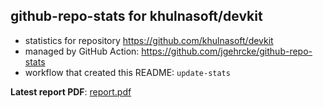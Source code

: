 ## github-repo-stats for khulnasoft/devkit

- statistics for repository https://github.com/khulnasoft/devkit
- managed by GitHub Action: https://github.com/jgehrcke/github-repo-stats
- workflow that created this README: `update-stats`

**Latest report PDF**: [report.pdf](https://github.com/khulnasoft-bot/repository-statistics/raw/main/khulnasoft/devkit/latest-report/report.pdf)

